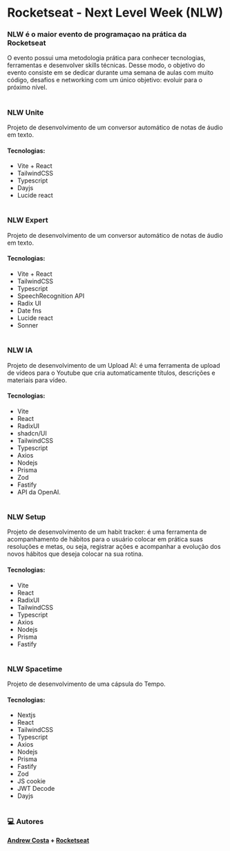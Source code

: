 # Rocketseat - Next Level Week (NLW)

### NLW é o maior evento de programaçao na prática da Rocketseat
O evento possui uma metodologia prática para conhecer tecnologias, ferramentas e desenvolver skills técnicas. Desse modo, o objetivo do evento consiste em se dedicar durante uma semana de aulas com muito código, desafios e networking com um único objetivo: evoluir para o próximo nível.
#
### NLW Unite
Projeto de desenvolvimento de um conversor automático de notas de áudio em texto.
#### Tecnologias:
  - Vite + React
  - TailwindCSS
  - Typescript
  - Dayjs
  - Lucide react
#
### NLW Expert
Projeto de desenvolvimento de um conversor automático de notas de áudio em texto.
#### Tecnologias:
  - Vite + React
  - TailwindCSS
  - Typescript
  - SpeechRecognition API
  - Radix UI
  - Date fns
  - Lucide react
  - Sonner
#
### NLW IA
Projeto de desenvolvimento de um Upload AI: é uma ferramenta de upload de vídeos para o Youtube que cria automaticamente títulos, descrições e materiais para vídeo.
#### Tecnologias: 
 - Vite
 - React
 - RadixUI
 - shadcn/UI
 - TailwindCSS
 - Typescript
 - Axios
 - Nodejs
 - Prisma
 - Zod
 - Fastify
 - API da OpenAI.
#
### NLW Setup
Projeto de desenvolvimento de um habit tracker: é uma ferramenta de acompanhamento de hábitos para o usuário colocar em prática suas resoluções e metas, ou seja, registrar ações e acompanhar a evolução dos novos hábitos que deseja colocar na sua rotina.
#### Tecnologias: 
 - Vite
 - React
 - RadixUI
 - TailwindCSS
 - Typescript
 - Axios
 - Nodejs
 - Prisma
 - Fastify
#
### NLW Spacetime
Projeto de desenvolvimento de uma cápsula do Tempo.
#### Tecnologias:
  - Nextjs
  - React
  - TailwindCSS
  - Typescript
  - Axios
  - Nodejs
  - Prisma
  - Fastify
  - Zod
  - JS cookie
  - JWT Decode
  - Dayjs
#
### 💻 Autores
#### [Andrew Costa](https://www.linkedin.com/in/andrew-costa-8849aa24a/) + [Rocketseat](https://www.linkedin.com/school/rocketseat/)



